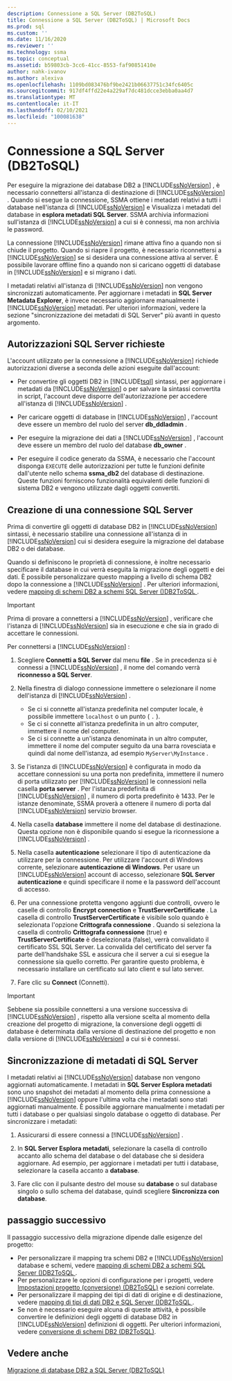 ```yaml
---
description: Connessione a SQL Server (DB2ToSQL)
title: Connessione a SQL Server (DB2ToSQL) | Microsoft Docs
ms.prod: sql
ms.custom: ''
ms.date: 11/16/2020
ms.reviewer: ''
ms.technology: ssma
ms.topic: conceptual
ms.assetid: b59803cb-3cc6-41cc-8553-faf90851410e
author: nahk-ivanov
ms.author: alexiva
ms.openlocfilehash: 1109bd083476bf9be2421b06637751c34fc6405c
ms.sourcegitcommit: 917df4ffd22e4a229af7dc481dcce3ebba0aa4d7
ms.translationtype: MT
ms.contentlocale: it-IT
ms.lasthandoff: 02/10/2021
ms.locfileid: "100081638"
---
```

# <a name="connecting-to-sql-server-db2tosql"></a>Connessione a SQL Server (DB2ToSQL)

Per eseguire la migrazione dei database DB2 a [!INCLUDE[ssNoVersion](../../includes/ssnoversion-md.md)] , è necessario connettersi all'istanza di destinazione di [!INCLUDE[ssNoVersion](../../includes/ssnoversion-md.md)] . Quando si esegue la connessione, SSMA ottiene i metadati relativi a tutti i database nell'istanza di [!INCLUDE[ssNoVersion](../../includes/ssnoversion-md.md)] e Visualizza i metadati del database in **esplora metadati SQL Server**. SSMA archivia informazioni sull'istanza di [!INCLUDE[ssNoVersion](../../includes/ssnoversion-md.md)] a cui si è connessi, ma non archivia le password.

La connessione [!INCLUDE[ssNoVersion](../../includes/ssnoversion-md.md)] rimane attiva fino a quando non si chiude il progetto. Quando si riapre il progetto, è necessario riconnettersi a [!INCLUDE[ssNoVersion](../../includes/ssnoversion-md.md)] se si desidera una connessione attiva al server. È possibile lavorare offline fino a quando non si caricano oggetti di database in [!INCLUDE[ssNoVersion](../../includes/ssnoversion-md.md)] e si migrano i dati.

I metadati relativi all'istanza di [!INCLUDE[ssNoVersion](../../includes/ssnoversion-md.md)] non vengono sincronizzati automaticamente. Per aggiornare i metadati in **SQL Server Metadata Explorer**, è invece necessario aggiornare manualmente i [!INCLUDE[ssNoVersion](../../includes/ssnoversion-md.md)] metadati. Per ulteriori informazioni, vedere la sezione "sincronizzazione dei metadati di SQL Server" più avanti in questo argomento.

## <a name="required-sql-server-permissions"></a>Autorizzazioni SQL Server richieste

L'account utilizzato per la connessione a [!INCLUDE[ssNoVersion](../../includes/ssnoversion-md.md)] richiede autorizzazioni diverse a seconda delle azioni eseguite dall'account:

- Per convertire gli oggetti DB2 in [!INCLUDE[tsql](../../includes/tsql-md.md)] sintassi, per aggiornare i metadati da [!INCLUDE[ssNoVersion](../../includes/ssnoversion-md.md)] o per salvare la sintassi convertita in script, l'account deve disporre dell'autorizzazione per accedere all'istanza di [!INCLUDE[ssNoVersion](../../includes/ssnoversion-md.md)] .

- Per caricare oggetti di database in [!INCLUDE[ssNoVersion](../../includes/ssnoversion-md.md)] , l'account deve essere un membro del ruolo del server **db_ddladmin** .

- Per eseguire la migrazione dei dati a [!INCLUDE[ssNoVersion](../../includes/ssnoversion-md.md)] , l'account deve essere un membro del ruolo del database **db_owner** .

- Per eseguire il codice generato da SSMA, è necessario che l'account disponga `EXECUTE` delle autorizzazioni per tutte le funzioni definite dall'utente nello schema **ssma_db2** del database di destinazione. Queste funzioni forniscono funzionalità equivalenti delle funzioni di sistema DB2 e vengono utilizzate dagli oggetti convertiti.

## <a name="establishing-a-sql-server-connection"></a>Creazione di una connessione SQL Server

Prima di convertire gli oggetti di database DB2 in [!INCLUDE[ssNoVersion](../../includes/ssnoversion-md.md)] sintassi, è necessario stabilire una connessione all'istanza di in [!INCLUDE[ssNoVersion](../../includes/ssnoversion-md.md)] cui si desidera eseguire la migrazione del database DB2 o dei database.

Quando si definiscono le proprietà di connessione, è inoltre necessario specificare il database in cui verrà eseguita la migrazione degli oggetti e dei dati. È possibile personalizzare questo mapping a livello di schema DB2 dopo la connessione a [!INCLUDE[ssNoVersion](../../includes/ssnoversion-md.md)] . Per ulteriori informazioni, vedere [mapping di schemi DB2 a schemi SQL Server &#40;&#41;DB2ToSQL ](../../ssma/db2/mapping-db2-schemas-to-sql-server-schemas-db2tosql.md).

> [!IMPORTANT]
> Prima di provare a connettersi a [!INCLUDE[ssNoVersion](../../includes/ssnoversion-md.md)] , verificare che l'istanza di [!INCLUDE[ssNoVersion](../../includes/ssnoversion-md.md)] sia in esecuzione e che sia in grado di accettare le connessioni.  
  
Per connettersi a [!INCLUDE[ssNoVersion](../../includes/ssnoversion-md.md)] :

1. Scegliere **Connetti a SQL Server** dal menu **file** .
   Se in precedenza si è connessi a [!INCLUDE[ssNoVersion](../../includes/ssnoversion-md.md)] , il nome del comando verrà **riconnesso a SQL Server**.

2. Nella finestra di dialogo connessione immettere o selezionare il nome dell'istanza di [!INCLUDE[ssNoVersion](../../includes/ssnoversion-md.md)] .
   - Se ci si connette all'istanza predefinita nel computer locale, è possibile immettere `localhost` o un punto ( `.` ).
   - Se ci si connette all'istanza predefinita in un altro computer, immettere il nome del computer.
   - Se ci si connette a un'istanza denominata in un altro computer, immettere il nome del computer seguito da una barra rovesciata e quindi dal nome dell'istanza, ad esempio `MyServer\MyInstance` .

3. Se l'istanza di [!INCLUDE[ssNoVersion](../../includes/ssnoversion-md.md)] è configurata in modo da accettare connessioni su una porta non predefinita, immettere il numero di porta utilizzato per [!INCLUDE[ssNoVersion](../../includes/ssnoversion-md.md)] le connessioni nella casella **porta server** . Per l'istanza predefinita di [!INCLUDE[ssNoVersion](../../includes/ssnoversion-md.md)] , il numero di porta predefinito è 1433. Per le istanze denominate, SSMA proverà a ottenere il numero di porta dal [!INCLUDE[ssNoVersion](../../includes/ssnoversion-md.md)] servizio browser.

4. Nella casella **database** immettere il nome del database di destinazione.
   Questa opzione non è disponibile quando si esegue la riconnessione a [!INCLUDE[ssNoVersion](../../includes/ssnoversion-md.md)] .

5. Nella casella **autenticazione** selezionare il tipo di autenticazione da utilizzare per la connessione. Per utilizzare l'account di Windows corrente, selezionare **autenticazione di Windows**. Per usare un [!INCLUDE[ssNoVersion](../../includes/ssnoversion-md.md)] account di accesso, selezionare **SQL Server autenticazione** e quindi specificare il nome e la password dell'account di accesso.

6. Per una connessione protetta vengono aggiunti due controlli, ovvero le caselle di controllo **Encrypt connection** e **TrustServerCertificate** . La casella di controllo **TrustServerCertificate** è visibile solo quando è selezionata l'opzione **Crittografa connessione** . Quando si seleziona la casella di controllo **Crittografa connessione** (true) e **TrustServerCertificate** è deselezionata (false), verrà convalidato il certificato SSL SQL Server. La convalida del certificato del server fa parte dell'handshake SSL e assicura che il server a cui si esegue la connessione sia quello corretto. Per garantire questo problema, è necessario installare un certificato sul lato client e sul lato server.

7. Fare clic su **Connect** (Connetti).

> [!IMPORTANT]
> Sebbene sia possibile connettersi a una versione successiva di [!INCLUDE[ssNoVersion](../../includes/ssnoversion-md.md)] , rispetto alla versione scelta al momento della creazione del progetto di migrazione, la conversione degli oggetti di database è determinata dalla versione di destinazione del progetto e non dalla versione di [!INCLUDE[ssNoVersion](../../includes/ssnoversion-md.md)] a cui si è connessi.

## <a name="synchronizing-sql-server-metadata"></a>Sincronizzazione di metadati di SQL Server

I metadati relativi ai [!INCLUDE[ssNoVersion](../../includes/ssnoversion-md.md)] database non vengono aggiornati automaticamente. I metadati in **SQL Server Esplora metadati** sono uno snapshot dei metadati al momento della prima connessione a [!INCLUDE[ssNoVersion](../../includes/ssnoversion-md.md)] oppure l'ultima volta che i metadati sono stati aggiornati manualmente. È possibile aggiornare manualmente i metadati per tutti i database o per qualsiasi singolo database o oggetto di database. Per sincronizzare i metadati:

1. Assicurarsi di essere connessi a [!INCLUDE[ssNoVersion](../../includes/ssnoversion-md.md)] .
  
2. In **SQL Server Esplora metadati**, selezionare la casella di controllo accanto allo schema del database o del database che si desidera aggiornare.
   Ad esempio, per aggiornare i metadati per tutti i database, selezionare la casella accanto a **database**.

3. Fare clic con il pulsante destro del mouse su **database** o sul database singolo o sullo schema del database, quindi scegliere **Sincronizza con database**.

## <a name="next-step"></a>passaggio successivo

Il passaggio successivo della migrazione dipende dalle esigenze del progetto:

- Per personalizzare il mapping tra schemi DB2 e [!INCLUDE[ssNoVersion](../../includes/ssnoversion-md.md)] database e schemi, vedere [mapping di schemi DB2 a schemi SQL Server &#40;&#41;DB2ToSQL ](../../ssma/db2/mapping-db2-schemas-to-sql-server-schemas-db2tosql.md).
- Per personalizzare le opzioni di configurazione per i progetti, vedere [Impostazioni progetto &#40;conversione&#41; &#40;DB2ToSQL&#41;](../../ssma/db2/project-settings-conversion-db2tosql.md) e sezioni correlate.
- Per personalizzare il mapping dei tipi di dati di origine e di destinazione, vedere [mapping di tipi di dati DB2 e SQL Server &#40;&#41;DB2ToSQL ](../../ssma/db2/mapping-db2-and-sql-server-data-types-db2tosql.md).
- Se non è necessario eseguire alcuna di queste attività, è possibile convertire le definizioni degli oggetti di database DB2 in [!INCLUDE[ssNoVersion](../../includes/ssnoversion-md.md)] definizioni di oggetti. Per ulteriori informazioni, vedere [conversione di schemi DB2 &#40;DB2ToSQL&#41;](../../ssma/db2/converting-db2-schemas-db2tosql.md).

## <a name="see-also"></a>Vedere anche

[Migrazione di database DB2 a SQL Server &#40;DB2ToSQL&#41;](../../ssma/db2/migrating-db2-databases-to-sql-server-db2tosql.md)
